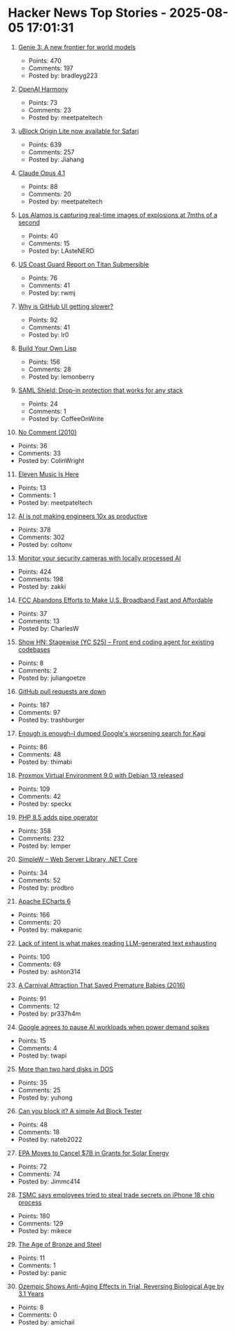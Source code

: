 # Hacker News Top Stories - 2025-08-05 17:01:31

1. [Genie 3: A new frontier for world models](https://deepmind.google/discover/blog/genie-3-a-new-frontier-for-world-models/)
   - Points: 470
   - Comments: 197
   - Posted by: bradleyg223

2. [OpenAI Harmony](https://github.com/openai/harmony)
   - Points: 73
   - Comments: 23
   - Posted by: meetpateltech

3. [uBlock Origin Lite now available for Safari](https://apps.apple.com/app/ublock-origin-lite/id6745342698)
   - Points: 639
   - Comments: 257
   - Posted by: Jiahang

4. [Claude Opus 4.1](https://www.anthropic.com/news/claude-opus-4-1)
   - Points: 88
   - Comments: 20
   - Posted by: meetpateltech

5. [Los Alamos is capturing real-time images of explosions at 7mths of a second](https://www.lanl.gov/media/publications/1663/dynamics-of-dynamic-imaging)
   - Points: 40
   - Comments: 15
   - Posted by: LAsteNERD

6. [US Coast Guard Report on Titan Submersible](https://www.news.uscg.mil/Press-Releases/Article/4265651/coast-guard-marine-board-of-investigation-releases-report-on-titan-submersible/)
   - Points: 76
   - Comments: 41
   - Posted by: rwmj

7. [Why is GitHub UI getting slower?](https://yoyo-code.com/why-is-github-ui-getting-so-much-slower/)
   - Points: 92
   - Comments: 41
   - Posted by: lr0

8. [Build Your Own Lisp](https://www.buildyourownlisp.com/)
   - Points: 156
   - Comments: 28
   - Posted by: lemonberry

9. [SAML Shield: Drop-in protection that works for any stack](https://samlshield.com/)
   - Points: 24
   - Comments: 1
   - Posted by: CoffeeOnWrite

10. [No Comment (2010)](https://prog21.dadgum.com/57.html)
   - Points: 36
   - Comments: 33
   - Posted by: ColinWright

11. [Eleven Music Is Here](https://elevenlabs.io/blog/eleven-music-is-here)
   - Points: 13
   - Comments: 1
   - Posted by: meetpateltech

12. [AI is not making engineers 10x as productive](https://colton.dev/blog/curing-your-ai-10x-engineer-imposter-syndrome/)
   - Points: 378
   - Comments: 302
   - Posted by: coltonv

13. [Monitor your security cameras with locally processed AI](https://frigate.video/)
   - Points: 424
   - Comments: 198
   - Posted by: zakki

14. [FCC Abandons Efforts to Make U.S. Broadband Fast and Affordable](https://www.techdirt.com/2025/08/05/trump-fcc-abandons-efforts-to-make-u-s-broadband-fast-and-affordable/)
   - Points: 37
   - Comments: 13
   - Posted by: CharlesW

15. [Show HN: Stagewise (YC S25) – Front end coding agent for existing codebases](https://github.com/stagewise-io/stagewise)
   - Points: 8
   - Comments: 2
   - Posted by: juliangoetze

16. [GitHub pull requests are down](https://github.com/github/site-policy/pull/582)
   - Points: 187
   - Comments: 97
   - Posted by: trashburger

17. [Enough is enough–I dumped Google's worsening search for Kagi](https://arstechnica.com/gadgets/2025/08/enough-is-enough-i-dumped-googles-worsening-search-for-kagi/)
   - Points: 86
   - Comments: 48
   - Posted by: thimabi

18. [Proxmox Virtual Environment 9.0 with Debian 13 released](https://www.proxmox.com/en/about/company-details/press-releases/proxmox-virtual-environment-9-0)
   - Points: 109
   - Comments: 42
   - Posted by: speckx

19. [PHP 8.5 adds pipe operator](https://thephp.foundation/blog/2025/07/11/php-85-adds-pipe-operator/)
   - Points: 358
   - Comments: 232
   - Posted by: lemper

20. [SimpleW – Web Server Library .NET Core](https://github.com/stratdev3/SimpleW)
   - Points: 34
   - Comments: 52
   - Posted by: prodbro

21. [Apache ECharts 6](https://echarts.apache.org/handbook/en/basics/release-note/v6-feature/)
   - Points: 166
   - Comments: 20
   - Posted by: makepanic

22. [Lack of intent is what makes reading LLM-generated text exhausting](https://lambdaland.org/posts/2025-08-04_artifical_inanity/)
   - Points: 100
   - Comments: 69
   - Posted by: ashton314

23. [A Carnival Attraction That Saved Premature Babies (2016)](https://www.smithsonianmag.com/history/man-who-pretended-be-doctor-ran-worlds-fair-attraction-saved-lives-thousands-premature-babies-180960200/)
   - Points: 91
   - Comments: 12
   - Posted by: pr337h4m

24. [Google agrees to pause AI workloads when power demand spikes](https://www.theregister.com/2025/08/04/google_ai_datacenter_grid/)
   - Points: 15
   - Comments: 4
   - Posted by: twapi

25. [More than two hard disks in DOS](https://www.os2museum.com/wp/more-than-two-hard-disks-in-dos/)
   - Points: 35
   - Comments: 25
   - Posted by: yuhong

26. [Can you block it? A simple Ad Block Tester](https://canyoublockit.com/)
   - Points: 48
   - Comments: 18
   - Posted by: nateb2022

27. [EPA Moves to Cancel $7B in Grants for Solar Energy](https://www.nytimes.com/2025/08/05/climate/epa-cancels-solar-energy-grants.html)
   - Points: 72
   - Comments: 74
   - Posted by: Jimmc414

28. [TSMC says employees tried to steal trade secrets on iPhone 18 chip process](https://9to5mac.com/2025/08/05/tsmc-says-employees-tried-to-steal-trade-secrets-on-iphone-18-chip-process/)
   - Points: 180
   - Comments: 129
   - Posted by: mikece

29. [The Age of Bronze and Steel](https://blog.zarfhome.com/2025/08/age-of-bronze-and-steel)
   - Points: 11
   - Comments: 1
   - Posted by: panic

30. [Ozempic Shows Anti-Aging Effects in Trial, Reversing Biological Age by 3.1 Years](https://trial.medpath.com/news/5c43f09ebb6d0f8e/ozempic-shows-anti-aging-effects-in-first-clinical-trial-reversing-biological-age-by-3-1-years)
   - Points: 8
   - Comments: 0
   - Posted by: amichail

